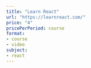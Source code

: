 ```yaml
---
title: "Learn React"
url: "https://learnreact.com/"
price: "4"
pricePerPeriod: course
format: 
- course
- video
subject: 
- react
---
```


